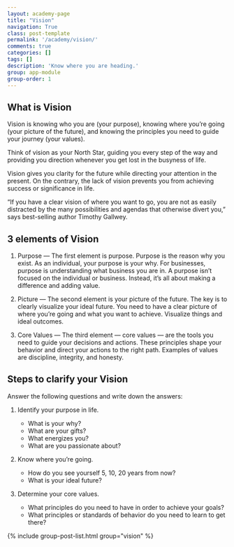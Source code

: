 ```yaml
---
layout: academy-page
title: "Vision"
navigation: True
class: post-template
permalink: '/academy/vision/'
comments: true
categories: []
tags: []
description: 'Know where you are heading.'
group: app-module
group-order: 1
---
```


## What is Vision

Vision is knowing who you are (your purpose), knowing where you’re going (your picture of the future), and knowing the principles you need to guide your journey (your values).

Think of vision as your North Star, guiding you every step of the way and providing you direction whenever you get lost in the busyness of life. 

Vision gives you clarity for the future while directing your attention in the present. On the contrary, the lack of vision prevents you from achieving success or significance in life.

“If you have a clear vision of where you want to go, you are not as easily distracted by the many possibilities and agendas that otherwise divert you,” says best-selling author Timothy Gallwey.

## 3 elements of Vision

1. Purpose — The first element is purpose. Purpose is the reason why you exist. As an individual, your purpose is your why. For businesses, purpose is understanding what business you are in. A purpose isn’t focused on the individual or business. Instead, it’s all about making a difference and adding value.

2. Picture — The second element is your picture of the future. The key is to clearly visualize your ideal future. You need to have a clear picture of where you’re going and what you want to achieve. Visualize things and ideal outcomes. 

3. Core Values — The third element — core values — are the tools you need to guide your decisions and actions. These principles shape your behavior and direct your actions to the right path. Examples of values are discipline, integrity, and honesty.

## Steps to clarify your Vision

Answer the following questions and write down the answers:

1. Identify your purpose in life. 

    - What is your why?
    - What are your gifts? 
    - What energizes you? 
    - What are you passionate about? 

2. Know where you’re going. 

    - How do you see yourself 5, 10, 20 years from now? 
    - What is your ideal future?

3. Determine your core values. 

    - What principles do you need to have in order to achieve your goals? 
    - What principles or standards of behavior do you need to learn to get there?

<div class='post-feed'>
    {% include group-post-list.html group="vision" %}
</div>